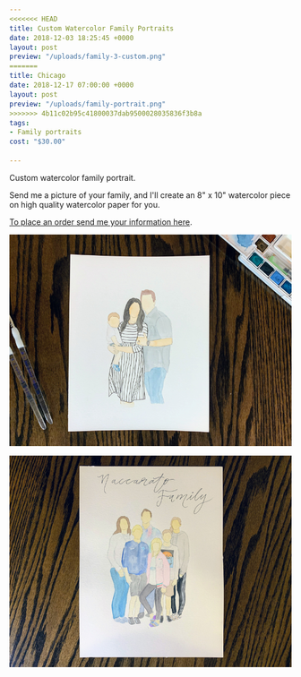 ```yaml
---
<<<<<<< HEAD
title: Custom Watercolor Family Portraits
date: 2018-12-03 18:25:45 +0000
layout: post
preview: "/uploads/family-3-custom.png"
=======
title: Chicago
date: 2018-12-17 07:00:00 +0000
layout: post
preview: "/uploads/family-portrait.png"
>>>>>>> 4b11c02b95c41800037dab9500028035836f3b8a
tags:
- Family portraits
cost: "$30.00"

---
```

Custom watercolor family portrait.

Send me a picture of your family, and I'll create an 8" x 10" watercolor piece on high quality watercolor paper for you.

[To place an order send me your information here](https://artbymegannacc.com/contact/).

![](/uploads/family-3-custom.png)

![](/uploads/family-portrait.png)